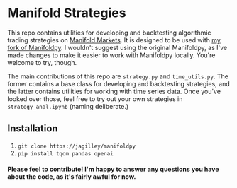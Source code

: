# Manifold Strategies

This repo contains utilities for developing and backtesting algorithmic trading strategies on [Manifold Markets](https://manifold.markets). It is designed to be used with [my fork of Manifoldpy](https://github.com/jagilley/manifoldpy). I wouldn't suggest using the original Manifoldpy, as I've made changes to make it easier to work with Manifoldpy locally. You're welcome to try, though.

The main contributions of this repo are `strategy.py` and `time_utils.py`. The former contains a base class for developing and backtesting strategies, and the latter contains utilities for working with time series data. Once you've looked over those, feel free to try out your own strategies in `strategy_anal.ipynb` (naming deliberate.)

## Installation

1. `git clone https://jagilley/manifoldpy`
2. `pip install tqdm pandas openai`

#### Please feel to contribute! I'm happy to answer any questions you have about the code, as it's fairly awful for now.